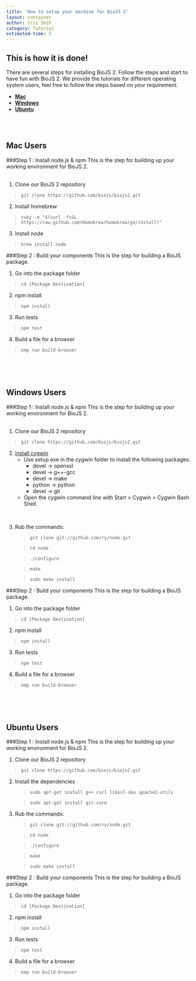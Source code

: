 ```yaml
---
title: 'How to setup your machine for BioJS 2'
layout: container
author: Iris Shih
category: Tutorial
estimated-time: 5
---
```




This is how it is done!
----------

There are several steps for installing BioJS 2. Follow the steps and start to have fun with BioJS 2.
We provide the tutorials for different operating system users, feel free to follow the steps based on your requirement.

- [__Mac__](#mac)
- [__Windows__](#windows)
- [__Ubuntu__](#ubuntu)

<br> 
<br> 

<a name="mac"></a>
Mac Users 
------------------------------
###Step 1 : Install node.js & npm
This is the step for building up your working environment for BioJS 2.
<br> 
<br>

1. Clone our BioJS 2 repository
>`git clone https://github.com/biojs/biojs2.git`

2. Install homebrew
>`ruby -e "$(curl -fsSL https://raw.github.com/Homebrew/homebrew/go/install)"`

3. Install node
>`brew install node`

 
###Step 2 : Build your components 
This is the step for building a BioJS package.

1. Go into the package folder
 >`cd [Package Destination]`

2. npm install
 >`npm install`

3. Run tests
 >`npm test`

4. Build a file for a browser
 >`nmp run build-browser`


<br>
<br> 
<br> 

<a name="windows"></a>
Windows Users 
------------------------------
###Step 1 : Install node.js & npm
This is the step for building up your working environment for BioJS 2.
<br>
<br>

1. Clone our BioJS 2 repository
>`git clone https://github.com/biojs/biojs2.git`

2. [install cygwin](http://www.mcclean-cooper.com/valentino/cygwin_install/)
    - Use setup.exe in the cygwin folder to install the following packages:
        * devel → openssl 
        * devel → g++-gcc 
        * devel → make 
        * python → python 
        * devel → git
     - Open the cygwin command line with Start > Cygwin > Cygwin Bash Shell.
<br>    


3. Rub the commands:
    >`git clone git://github.com/ry/node.git`

    >`cd node`

    >`./configure`

    >`make`

    >`sudo make install` 

 
###Step 2 : Build your components 
This is the step for building a BioJS package.

1. Go into the package folder
 >`cd [Package Destination]`

2. npm install
 >`npm install`

3. Run tests
 >`npm test`

4. Build a file for a browser
 >`nmp run build-browser`

<br> 
<br>  
<br> 

<a name="ubuntu"></a>
Ubuntu Users 
------------------------------
###Step 1 : Install node.js & npm
This is the step for building up your working environment for BioJS 2.
<br> 

1. Clone our BioJS 2 repository
>`git clone https://github.com/biojs/biojs2.git`

2. Install the dependencies 
    >`sudo apt-get install g++ curl libssl-dev apache2-utils`
    
    >`sudo apt-get install git-core`


3. Rub the commands:
    >`git clone git://github.com/ry/node.git`

    >`cd node`

    >`./configure`

    >`make`

    >`sudo make install` 

 
###Step 2 : Build your components 
This is the step for building a BioJS package.

1. Go into the package folder
 >`cd [Package Destination]`

2. npm install
 >`npm install`

3. Run tests
 >`npm test`

4. Build a file for a browser
 >`nmp run build-browser`

